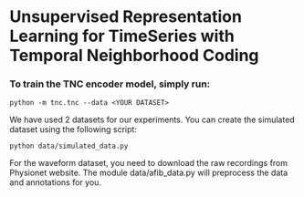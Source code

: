 # Unsupervised Representation Learning for TimeSeries with Temporal Neighborhood Coding

### To train the TNC encoder model, simply run:
```
python -m tnc.tnc --data <YOUR DATASET>
```
We have used 2 datasets for our experiments. You can create the simulated dataset using the following script:
```
python data/simulated_data.py
```
For the waveform dataset, you need to download the raw recordings from Physionet website. The module  data/afib_data.py will preprocess the data and annotations for you.
